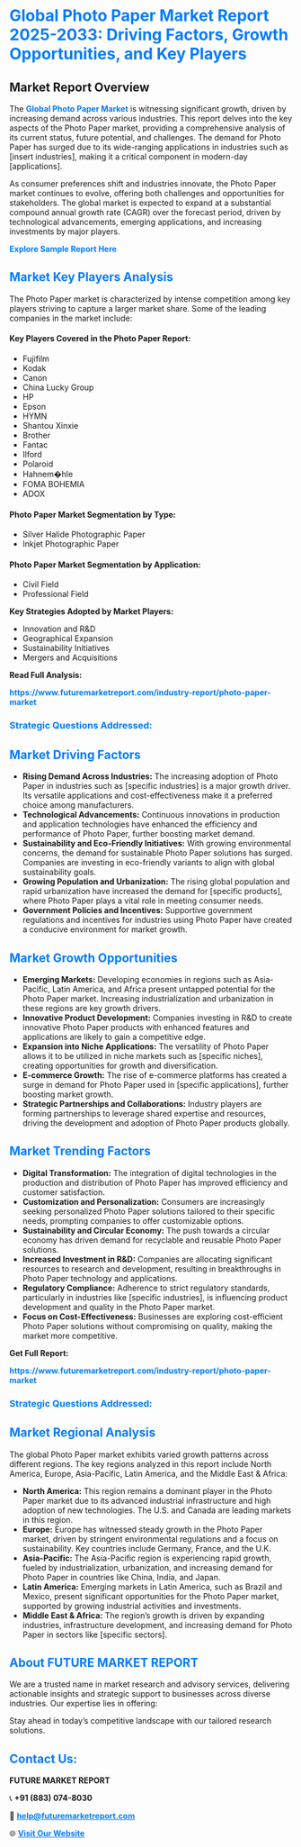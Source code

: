 <h1 style="color: #007BFF;">Global Photo Paper Market Report 2025-2033: Driving Factors, Growth Opportunities, and Key Players</h1>

<section id="overview">
<h2>Market Report Overview</h2>
<p>The <a href="https://www.futuremarketreport.com/industry-report/photo-paper-market" style="color: #007BFF; text-decoration: none;"><strong>Global Photo Paper Market</strong></a> is witnessing significant growth, driven by increasing demand across various industries. This report delves into the key aspects of the Photo Paper market, providing a comprehensive analysis of its current status, future potential, and challenges. The demand for Photo Paper has surged due to its wide-ranging applications in industries such as [insert industries], making it a critical component in modern-day [applications].</p>
<p>As consumer preferences shift and industries innovate, the Photo Paper market continues to evolve, offering both challenges and opportunities for stakeholders. The global market is expected to expand at a substantial compound annual growth rate (CAGR) over the forecast period, driven by technological advancements, emerging applications, and increasing investments by major players.</p>
</section>

<section id="overview">
<p><a href="https://www.futuremarketreport.com/request-sample/reportId=50321" style="color: #007BFF; text-decoration: none;"><strong>Explore Sample Report Here</strong></a></p>
</section>

<section id="key-players">
<h2 style="color: #007BFF;">Market Key Players Analysis</h2>
<p>The Photo Paper market is characterized by intense competition among key players striving to capture a larger market share. Some of the leading companies in the market include:</p>
<h4>Key Players Covered in the Photo Paper Report:</h4>
<ul><li>Fujifilm</li><li>Kodak</li><li>Canon</li><li>China Lucky Group</li><li>HP</li><li>Epson</li><li>HYMN</li><li>Shantou Xinxie</li><li>Brother</li><li>Fantac</li><li>Ilford</li><li>Polaroid</li><li>Hahnem�hle</li><li>FOMA BOHEMIA</li><li>ADOX</li></ul>
<h4>Photo Paper Market Segmentation by Type:</h4>
<ul><li>Silver Halide Photographic Paper</li><li>Inkjet Photographic Paper</li></ul>

<h4>Photo Paper Market Segmentation by Application:</h4>
<ul><li>Civil Field</li><li>Professional Field</li></ul>
<p><strong>Key Strategies Adopted by Market Players:</strong></p>
<ul>
<li>Innovation and R&D</li>
<li>Geographical Expansion</li>
<li>Sustainability Initiatives</li>
<li>Mergers and Acquisitions</li>
</ul>
</section>

<section>
<p><strong>Read Full Analysis: </strong></p><a href="https://www.futuremarketreport.com/industry-report/photo-paper-market" style="color: #007BFF; text-decoration: none;"><strong>https://www.futuremarketreport.com/industry-report/photo-paper-market</strong></a>
<h3 style="color: #007BFF;">Strategic Questions Addressed:</h3>
</section>

<section id="driving-factors">
<h2 style="color: #007BFF;">Market Driving Factors</h2>
<ul>
<li><strong>Rising Demand Across Industries:</strong> The increasing adoption of Photo Paper in industries such as [specific industries] is a major growth driver. Its versatile applications and cost-effectiveness make it a preferred choice among manufacturers.</li>
<li><strong>Technological Advancements:</strong> Continuous innovations in production and application technologies have enhanced the efficiency and performance of Photo Paper, further boosting market demand.</li>
<li><strong>Sustainability and Eco-Friendly Initiatives:</strong> With growing environmental concerns, the demand for sustainable Photo Paper solutions has surged. Companies are investing in eco-friendly variants to align with global sustainability goals.</li>
<li><strong>Growing Population and Urbanization:</strong> The rising global population and rapid urbanization have increased the demand for [specific products], where Photo Paper plays a vital role in meeting consumer needs.</li>
<li><strong>Government Policies and Incentives:</strong> Supportive government regulations and incentives for industries using Photo Paper have created a conducive environment for market growth.</li>
</ul>
</section>

<section id="growth-opportunities">
<h2 style="color: #007BFF;">Market Growth Opportunities</h2>
<ul>
<li><strong>Emerging Markets:</strong> Developing economies in regions such as Asia-Pacific, Latin America, and Africa present untapped potential for the Photo Paper market. Increasing industrialization and urbanization in these regions are key growth drivers.</li>
<li><strong>Innovative Product Development:</strong> Companies investing in R&D to create innovative Photo Paper products with enhanced features and applications are likely to gain a competitive edge.</li>
<li><strong>Expansion into Niche Applications:</strong> The versatility of Photo Paper allows it to be utilized in niche markets such as [specific niches], creating opportunities for growth and diversification.</li>
<li><strong>E-commerce Growth:</strong> The rise of e-commerce platforms has created a surge in demand for Photo Paper used in [specific applications], further boosting market growth.</li>
<li><strong>Strategic Partnerships and Collaborations:</strong> Industry players are forming partnerships to leverage shared expertise and resources, driving the development and adoption of Photo Paper products globally.</li>
</ul>
</section>

<section id="trending-factors">
<h2 style="color: #007BFF;">Market Trending Factors</h2>
<ul>
<li><strong>Digital Transformation:</strong> The integration of digital technologies in the production and distribution of Photo Paper has improved efficiency and customer satisfaction.</li>
<li><strong>Customization and Personalization:</strong> Consumers are increasingly seeking personalized Photo Paper solutions tailored to their specific needs, prompting companies to offer customizable options.</li>
<li><strong>Sustainability and Circular Economy:</strong> The push towards a circular economy has driven demand for recyclable and reusable Photo Paper solutions.</li>
<li><strong>Increased Investment in R&D:</strong> Companies are allocating significant resources to research and development, resulting in breakthroughs in Photo Paper technology and applications.</li>
<li><strong>Regulatory Compliance:</strong> Adherence to strict regulatory standards, particularly in industries like [specific industries], is influencing product development and quality in the Photo Paper market.</li>
<li><strong>Focus on Cost-Effectiveness:</strong> Businesses are exploring cost-efficient Photo Paper solutions without compromising on quality, making the market more competitive.</li>
</ul>
</section>

<section>
<p><strong>Get Full Report: </strong></p><a href="https://www.futuremarketreport.com/industry-report/photo-paper-market" style="color: #007BFF; text-decoration: none;"><strong>https://www.futuremarketreport.com/industry-report/photo-paper-market</strong></a>
<h3 style="color: #007BFF;">Strategic Questions Addressed:</h3>
</section>


<section id="regional-analysis">
<h2 style="color: #007BFF;">Market Regional Analysis</h2>
<p>The global Photo Paper market exhibits varied growth patterns across different regions. The key regions analyzed in this report include North America, Europe, Asia-Pacific, Latin America, and the Middle East & Africa:</p>
<ul>
<li><strong>North America:</strong> This region remains a dominant player in the Photo Paper market due to its advanced industrial infrastructure and high adoption of new technologies. The U.S. and Canada are leading markets in this region.</li>
<li><strong>Europe:</strong> Europe has witnessed steady growth in the Photo Paper market, driven by stringent environmental regulations and a focus on sustainability. Key countries include Germany, France, and the U.K.</li>
<li><strong>Asia-Pacific:</strong> The Asia-Pacific region is experiencing rapid growth, fueled by industrialization, urbanization, and increasing demand for Photo Paper in countries like China, India, and Japan.</li>
<li><strong>Latin America:</strong> Emerging markets in Latin America, such as Brazil and Mexico, present significant opportunities for the Photo Paper market, supported by growing industrial activities and investments.</li>
<li><strong>Middle East & Africa:</strong> The region’s growth is driven by expanding industries, infrastructure development, and increasing demand for Photo Paper in sectors like [specific sectors].</li>
</ul>
</section>

<footer>
<h2 style="color: #007BFF;">About FUTURE MARKET REPORT</h2>
<p>We are a trusted name in market research and advisory services, delivering actionable insights and strategic support to businesses across diverse industries. Our expertise lies in offering:</p>

<p>Stay ahead in today’s competitive landscape with our tailored research solutions.</p>

<h2 style="color: #007BFF;">Contact Us:</h2>
<p><strong>FUTURE MARKET REPORT</strong></p>
<p>📞 <strong>+91 (883) 074-8030</strong></p>
<p>📧 <strong><a href="mailto:help@futuremarketreport.com" style="color: #007BFF;">help@futuremarketreport.com</a></strong></p>
<p>🌐 <strong><a href="https://www.futuremarketreport.com/" style="color: #007BFF;">Visit Our Website</a></strong></p>
</footer>
